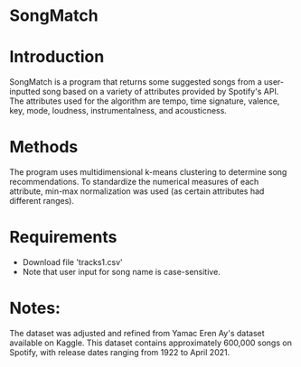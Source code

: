 # SongMatch

# Introduction

SongMatch is a program that returns some suggested songs from a user-inputted song based on a variety of attributes provided by Spotify's API.
The attributes used for the algorithm are tempo, time signature, valence, key, mode, loudness, instrumentalness, and acousticness.

# Methods
The program uses multidimensional k-means clustering to determine song recommendations. To standardize the numerical measures of each attribute, min-max normalization was used (as certain attributes had different ranges).

# Requirements
- Download file 'tracks1.csv'
- Note that user input for song name is case-sensitive.

# Notes:
The dataset was adjusted and refined from Yamac Eren Ay's dataset available on Kaggle. This dataset contains approximately 600,000 songs on Spotify, with release dates ranging from 1922 to April 2021.
